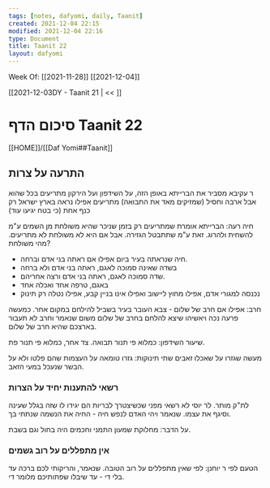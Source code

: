 ```yaml
---
tags: [notes, dafyomi, daily, Taanit] 
created: 2021-12-04 22:15
modified: 2021-12-04 22:16
type: Document
title: Taanit 22
layout: dafyomi
---
```

Week Of: [[2021-11-28]]
[[2021-12-04]]

[[2021-12-03DY - Taanit 21 | << ]] 

# סיכום הדף Taanit 22

[[HOME]]/[[Daf Yomi##Taanit]]

## התרעה על צרות
ר עקיבא מסביר את הברייתא באופן הזה, על השידפון ועל הירקון מתריעים בכל שהוא אבל ארבה וחסיל (שמזיקים מאד את התבואה) מתריעים אפילו נראה בארץ ישראל רק כנף אחת (כי בטח יגיעו עוד)

חיה רעה: הברייתא אומרת שמתריעים רק בזמן שניכר שהיא משולחת מן השמים ע"מ להשחית ולהרוג. זאת ע"מ שתתבטל הגזירה. אבל אם היא לא משולחת לא מתריעים.
מהי משולחת? 
- חיה שנראתה בעיר ביום אפילו אם ראתה בני אדם וברחה.
- בשדה שאינה סמוכה לאגם, ראתה בני אדם ולא ברחה
- שדה סמוכה לאגם, ראתה בני אדם ורצה אחריהם.
- באגם, טרפה אחד ואכלה אחד 
- נכנסה למגורי אדם, אפילו מחוץ ליישוב ואפילו אינו בניין קבע, אפילו נטלה רק תינוק

חרב: אפילו אם חרב של שלום - צבא העובר בעיר בשביל להילחם במקום אחר. 
כמעשה פרעה נכה ויאשיהו שיצא להלחם בחרב של שלום משום שנאמר וחרב לא תעבור בארצכם שהיא חרב של שלום.

שיעור השידפון: כמלוא פי תנור תבואה. צד אחר, כמלוא פי תנור פת.

מעשה שגזרו על שאכלו זאבים שתי תינוקות: גזרו טומאה על העצמות שהם פלטו ולא על הבשר שנעכל במעי הזאב.

### רשאי להתענות יחיד על הצרות
לת"ק מותר. לר יוסי לא רשאי מפני שכשיצטרך לבריות הם יגידו לו שזה בגלל שעינה וסיגף את עצמו. שנאמר ויהי האדם לנפש חיה - החיה את הנשמה שנתתי בך.

על הדבר: מחלוקת שמעון התמני וחכמים היה בחול וגם בשבת.

### אין מתפללים על רוב גשמים
הטעם לפי ר יוחנן: לפי שאין מתפללים על רוב הטובה. שנאמר, והריקותי לכם ברכה עד בלי די - עד שיבלו שפתותיכם מלומר די.
